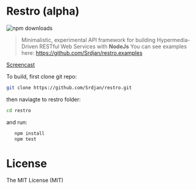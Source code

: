 # Restro (alpha)

![npm downloads](https://img.shields.io/npm/dm/restro.svg)

> Minimalistic, experimental API framework
> for building Hypermedia-Driven RESTful Web Services with <b>NodeJs</b>
> You can see examples here: https://github.com/Srdjan/restro.examples

[Screencast](https://dl.dropboxusercontent.com/u/51491957/rest-api/v.html)


To build, first clone git repo:

```sh
git clone https://github.com/Srdjan/restro.git
```

then naviagte to restro folder:
   
```sh
cd restro
```

and run:

```sh
   npm install
   npm test
```

# License

The MIT License (MIT)
